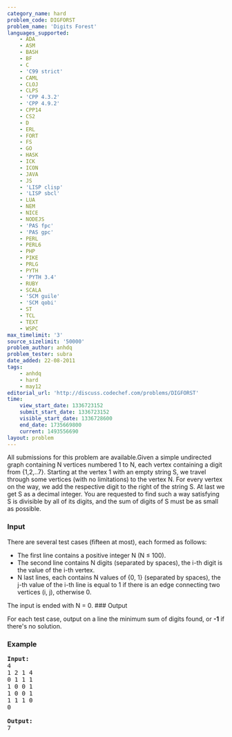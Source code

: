 ```yaml
---
category_name: hard
problem_code: DIGFORST
problem_name: 'Digits Forest'
languages_supported:
    - ADA
    - ASM
    - BASH
    - BF
    - C
    - 'C99 strict'
    - CAML
    - CLOJ
    - CLPS
    - 'CPP 4.3.2'
    - 'CPP 4.9.2'
    - CPP14
    - CS2
    - D
    - ERL
    - FORT
    - FS
    - GO
    - HASK
    - ICK
    - ICON
    - JAVA
    - JS
    - 'LISP clisp'
    - 'LISP sbcl'
    - LUA
    - NEM
    - NICE
    - NODEJS
    - 'PAS fpc'
    - 'PAS gpc'
    - PERL
    - PERL6
    - PHP
    - PIKE
    - PRLG
    - PYTH
    - 'PYTH 3.4'
    - RUBY
    - SCALA
    - 'SCM guile'
    - 'SCM qobi'
    - ST
    - TCL
    - TEXT
    - WSPC
max_timelimit: '3'
source_sizelimit: '50000'
problem_author: anhdq
problem_tester: subra
date_added: 22-08-2011
tags:
    - anhdq
    - hard
    - may12
editorial_url: 'http://discuss.codechef.com/problems/DIGFORST'
time:
    view_start_date: 1336723152
    submit_start_date: 1336723152
    visible_start_date: 1336728600
    end_date: 1735669800
    current: 1493556690
layout: problem
---
```

All submissions for this problem are available.Given a simple undirected graph containing N vertices numbered 1 to N, each vertex containing a digit from {1,2,..7}. Starting at the vertex 1 with an empty string S, we travel through some vertices (with no limitations) to the vertex N. For every vertex on the way, we add the respective digit to the right of the string S. At last we get S as a decimal integer. You are requested to find such a way satisfying S is divisible by all of its digits, and the sum of digits of S must be as small as possible.

### Input

There are several test cases (fifteen at most), each formed as follows:

- The first line contains a positive integer N (N ≤ 100).
- The second line contains N digits (separated by spaces), the i-th digit is the value of the i-th vertex.
- N last lines, each contains N values of {0, 1} (separated by spaces), the j-th value of the i-th line is equal to 1 if there is an edge connecting two vertices (i, j), otherwise 0.

The input is ended with N = 0. ### Output

For each test case, output on a line the minimum sum of digits found, or **-1** if there's no solution.

### Example

<pre>
<b>Input:</b>
4
1 2 1 4
0 1 1 1
1 0 0 1
1 0 0 1
1 1 1 0
0

<b>Output:</b>
7
</pre>